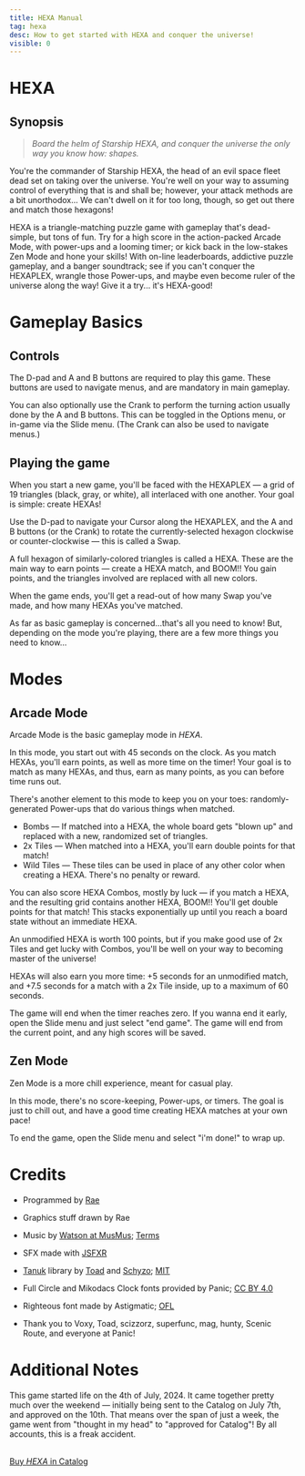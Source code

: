 ```yaml
---
title: HEXA Manual
tag: hexa
desc: How to get started with HEXA and conquer the universe!
visible: 0
---
```

# HEXA

## Synopsis

> *Board the helm of Starship HEXA, and conquer the universe the only way you know how: shapes.*

You're the commander of Starship HEXA, the head of an evil space fleet dead set on taking over the universe. You're well on your way to assuming control of everything that is and shall be; however, your attack methods are a bit unorthodox... We can't dwell on it for too long, though, so get out there and match those hexagons!

HEXA is a triangle-matching puzzle game with gameplay that's dead-simple, but tons of fun. Try for a high score in the action-packed Arcade Mode, with power-ups and a looming timer; or kick back in the low-stakes Zen Mode and hone your skills! With on-line leaderboards, addictive puzzle gameplay, and a banger soundtrack; see if you can't conquer the HEXAPLEX, wrangle those Power-ups, and maybe even become ruler of the universe along the way! Give it a try... it's HEXA-good!

# Gameplay Basics

## Controls

The D-pad and A and B buttons are required to play this game. These buttons are used to navigate menus, and are mandatory in main gameplay.

You can also optionally use the Crank to perform the turning action usually done by the A and B buttons. This can be toggled in the Options menu, or in-game via the Slide menu. (The Crank can also be used to navigate menus.)

## Playing the game

When you start a new game, you'll be faced with the HEXAPLEX — a grid of 19 triangles (black, gray, or white), all interlaced with one another. Your goal is simple: create HEXAs!

Use the D-pad to navigate your Cursor along the HEXAPLEX, and the A and B buttons (or the Crank) to rotate the currently-selected hexagon clockwise or counter-clockwise — this is called a Swap.

A full hexagon of similarly-colored triangles is called a HEXA. These are the main way to earn points — create a HEXA match, and BOOM!! You gain points, and the triangles involved are replaced with all new colors.

When the game ends, you'll get a read-out of how many Swap you've made, and how many HEXAs you've matched.

As far as basic gameplay is concerned...that's all you need to know! But, depending on the mode you're playing, there are a few more things you need to know...

# Modes

## Arcade Mode

Arcade Mode is the basic gameplay mode in *HEXA*.

In this mode, you start out with 45 seconds on the clock. As you match HEXAs, you'll earn points, as well as more time on the timer! Your goal is to match as many HEXAs, and thus, earn as many points, as you can before time runs out.

There's another element to this mode to keep you on your toes: randomly-generated Power-ups that do various things when matched.

- Bombs — If matched into a HEXA, the whole board gets "blown up" and replaced with a new, randomized set of triangles.
- 2x Tiles — When matched into a HEXA, you'll earn double points for that match!
- Wild Tiles — These tiles can be used in place of any other color when creating a HEXA. There's no penalty or reward.

You can also score HEXA Combos, mostly by luck — if you match a HEXA, and the resulting grid contains another HEXA, BOOM!! You'll get double points for that match! This stacks exponentially up until you reach a board state without an immediate HEXA.

An unmodified HEXA is worth 100 points, but if you make good use of 2x Tiles and get lucky with Combos, you'll be well on your way to becoming master of the universe!

HEXAs will also earn you more time: +5 seconds for an unmodified match, and +7.5 seconds for a match with a 2x Tile inside, up to a maximum of 60 seconds.

The game will end when the timer reaches zero. If you wanna end it early, open the Slide menu and just select "end game". The game will end from the current point, and any high scores will be saved.

## Zen Mode

Zen Mode is a more chill experience, meant for casual play.

In this mode, there's no score-keeping, Power-ups, or timers. The goal is just to chill out, and have a good time creating HEXA matches at your own pace!

To end the game, open the Slide menu and select "i'm done!" to wrap up.

# Credits

- Programmed by [Rae](https://rae.wtf)
- Graphics stuff drawn by Rae

- Music by [Watson at MusMus](https://musmus.main.jp); [Terms](https://musmus.main.jp/info.html)
- SFX made with [JSFXR](https://sfxr.me)
- [Tanuk](https://github.com/Schyzophrenic/Tanuk_CodeSequence) library by [Toad](https://toadleyundercontrol.itch.io/) and [Schyzo](https://twitter.com/Schyzo99); [MIT](https://github.com/Schyzophrenic/Tanuk_CodeSequence/blob/main/LICENSE)
- Full Circle and Mikodacs Clock fonts provided by Panic; [CC BY 4.0](https://creativecommons.org/licenses/by/4.0/)
- Righteous font made by Astigmatic; [OFL](https://openfontlicense.org)

- Thank you to Voxy, Toad, scizzorz, superfunc, mag, hunty, Scenic Route, and everyone at Panic!

# Additional Notes

This game started life on the 4th of July, 2024. It came together pretty much over the weekend — initially being sent to the Catalog on July 7th, and approved on the 10th. That means over the span of just a week, the game went from "thought in my head" to "approved for Catalog"! By all accounts, this is a freak accident.

<br>
<a href="https://play.date/games/hexa" class="button">Buy <i>HEXA</i> in Catalog</a>

